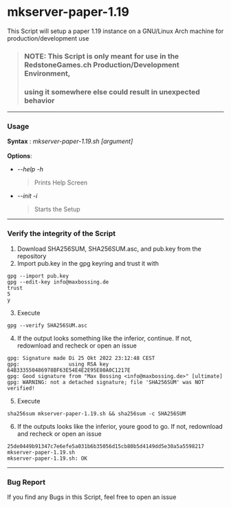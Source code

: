 # mkserver-paper-1.19

This Script will setup a paper 1.19 instance on a GNU/Linux Arch machine for production/development use 
> ### NOTE: This Script is only meant for use in the RedstoneGames.ch Production/Development Environment,
> ### using it somewhere else could result in unexpected behavior

---

### **Usage**

**Syntax** : *mkserver-paper-1.19.sh [argument]*  
<br>
**Options**:
+ *--help -h*  
    > Prints Help Screen 
+ *--init -i*  
    > Starts the Setup 


---

### **Verify the integrity of the Script**
1. Download SHA256SUM, SHA256SUM.asc, and pub.key from the repository
2. Import pub.key in the gpg keyring and trust it with
```
gpg --import pub.key
gpg --edit-key info@maxbossing.de
trust
5
y
```
3. Execute  
```
gpg --verify SHA256SUM.asc
```
4. If the output looks something like the inferior, continue. If not, redownload and recheck or open an issue
```
gpg: Signature made Di 25 Okt 2022 23:12:48 CEST
gpg:                using RSA key 64B333550486978BF63E54E4E2E95E80A0C1217E
gpg: Good signature from "Max Bossing <info@maxbossing.de>" [ultimate]
gpg: WARNING: not a detached signature; file 'SHA256SUM' was NOT verified!
```
5. Execute
```
sha256sum mkserver-paper-1.19.sh && sha256sum -c SHA256SUM
```
6. If the outputs looks like the inferior, youre good to go. If not, redownload and recheck or open an issue 
```
25de0449b91347c7e6efe5a031b6b35056d15cb80b5d4149dd5e30a5a5598217  mkserver-paper-1.19.sh
mkserver-paper-1.19.sh: OK
```

---

### **Bug Report**

If you find any Bugs in this Script, feel free to open an issue 
